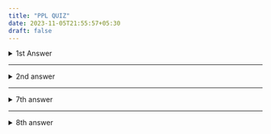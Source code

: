 ```yaml
---
title: "PPL QUIZ"
date: 2023-11-05T21:55:57+05:30
draft: false
---
```

<details>
<summary> 1st Answer</summary> 
<details>
  <summary>Increased Ability to Express Ideas</summary>

  1. Depth of thought influenced by language expressiveness.
  2. Difficulty conceptualizing structures without descriptive language.
  3. Limits on control structures, data structures, and abstractions based on the development language.
  4. Awareness of a variety of language features reduces limitations in software development.
  5. Exploration of language constructs and their simulation in languages lacking direct support.
</details>

<details>
  <summary>Improved Background for Choosing Appropriate Languages</summary>

  1. Programmers tend to favor familiar languages, even if unsuitable for new projects.
  2. Familiarity with a range of languages empowers informed language selection.
</details>

<details>
  <summary>Greater Ability to Learn New Languages</summary>

  1. Continuous evolution of programming languages necessitates ongoing learning.
  2. Understanding object-oriented programming facilitates learning languages like Java.
  3. Thorough comprehension of fundamental language concepts eases adaptation to new languages.
</details>

<details>
  <summary> Understand Significance of Implementation</summary>

  1. Insight into implementation issues illuminates the design rationale of languages.
  2. Enables intelligent use of a language according to its intended design.
</details>

<details>
  <summary> Ability to Design New Languages</summary>

  1. Knowledge of multiple languages enhances understanding of programming language concepts.
  2. Proficiency in designing new languages based on comprehensive knowledge.
</details>

<details>
  <summary> Overall Advancement of Computing</summary>

  1. Instances where language popularity did not align with conceptual superiority.
  2. Historical example: ALGOL 60 vs. Fortran, possibly influenced by lack of understanding of ALGOL 60's conceptual design.
  3. Consideration of external factors, such as IBM's role.
</details>

<details>
  <summary> Scientific Applications</summary>

  1. Invention of computers in the 40s for scientific applications.
  2. Requirement for large-scale floating-point computations.
  3. Fortran as the first language developed for scientific applications.
  4. ALGOL 60 intended for similar use.
</details>

<details>
  <summary> Business Applications</summary>

  1. COBOL as the first successful language for business applications.
  2. Emphasis on report generation, decimal arithmetic, and character manipulation.
  3. Arrival of PCs led to new ways for businesses to use computers.
  4. Development of spreadsheets and database systems for business applications.
</details>

<details>
  <summary> Artificial Intelligence</summary>

  1. Symbolic computations in AI, favoring linked lists over arrays.
  2. LISP as the first widely used AI programming language.
</details>

<details>
  <summary> Systems Programming</summary>

  1. O/S and programming support tools collectively known as system software.
  2. Efficiency crucial due to continuous use.
</details>

<details>
  <summary> Scripting Languages</summary>

  1. Scripting involves putting a list of commands (script) in a file for execution.
  2. Example: PHP, a scripting language used on web server systems.
  3. Code embedded in HTML documents, interpreted on the server before sending to the requesting browser.
</details>

</details>
<hr>

<details>
<summary> 2nd answer</summary>

<details>
  <summary>Language Evaluation Criteria</summary>

  <details>
    <summary>Readability</summary>

    1. Software development was largely thought of in terms of writing code (LOC).
    2. Language constructs designed more from the point of view of computers than users.
    3. Readability became crucial for ease of maintenance.
    4. Shift from machine orientation to human orientation.
  </details>

  <details>
    <summary>Overall Simplicity</summary>

    - Too many features make the language difficult to learn.
    - Multiplicity of features complicates the language.
    - Example: Java has multiple ways to increment a variable.
    - Operator overloading can reduce readability if not used sensibly.
  </details>

  <details>
    <summary>Orthogonality</summary>

    1. Makes the language easy to learn and read.
    2. Meaning is context-independent.
    3. A relatively small set of primitive constructs can be combined in a relatively small number of ways.
    4. Every possible combination is legal and meaningful.
    5. ALGOL 68 is an example of highly orthogonal design.
    6. However, excessive orthogonality can lead to unnecessary complexity.
  </details>

  <details>
    <summary>Control Statements</summary>

    - Indiscriminate use of goto statements reduced program readability.
    - Example: Nested loops in C.
    - Control statement design is now less important for readability than in the past.
  </details>

  <details>
    <summary>Data Types and Structures</summary>

    - Adequate facilities for defining data types and structures are significant aids to reliability.
    - Example: Boolean type.
  </details>

  <details>
    <summary>Syntax Considerations</summary>

    - Syntax affects readability.
    - Examples: Identifier forms, special words, form and meaning alignment.
  </details>
</details>

<details>
  <summary>Writability</summary>

  <details>
    <summary>Simplicity and Orthogonality</summary>

    - A smaller number of primitive constructs with consistent rules is better.
    - Support for abstraction allows ignoring details in complicated structures or operations.
    - Process abstraction is using a subprogram to implement a task instead of replicating it.
    - Expressivity means having convenient ways of specifying computations.
  </details>

  <details>
    <summary>Reliability</summary>

    - A program is reliable if it performs to specifications under all conditions.
    - Type checking detects type errors, enhancing reliability.
    - Exception handling aids in intercepting run-time errors.
    - Aliasing (multiple references to the same memory cell) is considered dangerous.
    - Readability and writability influence reliability.
  </details>

  <details>
    <summary>Cost</summary>

    - Categories affecting cost: training, writing, compiling, executing, language implementation system.
    - Reliability impacts cost (maintenance costs can be high).
    - Portability and generality influence cost.
  </details>
</details>
</details>
<hr>
<details>
<summary>7th answer</summary>
<details>
  <summary>De-notational Semantics</summary>

  - Based on recursive function theory, the most abstract semantics description method.
  - Originally developed by Scott and Strachey.

  <details>
    <summary>The Process of Building a De-notational Specification</summary>

    1. Define a mathematical object for each language entity.
    2. Define a function that maps instances of language entities onto instances of corresponding mathematical objects.
  </details>

  - The meaning of language constructs is defined by the values of the program's variables.
  - Difference between denotational and operational semantics: In operational semantics, state changes are defined by coded algorithms; in denotational semantics, they are defined by rigorous mathematical functions.

  <details>
    <summary>State of a Program</summary>

    - The state of a program is the values of all its current variables, represented as `s = {<i1, v1>, <i2, v2>, ..., <in, vn>}`.
    - `VARMAP` is a function that, given a variable name and a state, returns the current value of the variable: `VARMAP (ij, s) = vj`.
  </details>

  <details>
    <summary>Decimal Numbers</summary>

    - `<dec_num>` can be 0, 1, 2, ..., 9 or `<dec_num>` followed by (0, 1, 2, ..., 9).
    - `Mdec` functions map decimal numbers to their corresponding values.
  </details>

  <details>
    <summary>Expressions</summary>

    - `Me(<expr>, s)` evaluates expressions based on their types:
      - `<dec_num>`: `Mdec(<dec_num>, s)`
      - `<var>`: `VARMAP(<var>, s)`
      - `<binary_expr>`: Operates based on the operator.
  </details>

  <details>
    <summary>Assignment Statements</summary>

    - `Ma(x := E, s)` assigns the value of expression `E` to variable `x` in state `s`.
  </details>

  <details>
    <summary>Logical Pretest Loops</summary>

    - `Ml(while B do L, s)` represents the meaning of a pretest loop.
    - The loop is converted from iteration to recursion, mathematically defined by recursive state mapping functions.
  </details>

  <details>
    <summary>Evaluation of De-notational Semantics</summary>

    - Can be used to prove the correctness of programs.
    - Provides a rigorous way to think about programs.
    - Can aid in language design.
    - Used in compiler generation systems.
  </details>
</details>

<details>
  <summary>Axiomatic Semantics</summary>

  - Based on formal logic (first-order predicate calculus).
  - Original purpose: formal program verification.
  - Approach: Define axioms or inference rules for each statement type in the language.
  - Expressions are called assertions.
  - An assertion before a statement (precondition) states relationships and constraints among variables.
  - An assertion after a statement is a postcondition.
  - Weakest precondition is the least restrictive precondition guaranteeing the postcondition.

  <details>
    <summary>Pre-Post Form: {P} statement {Q}</summary>

    - Example: `a := b + 1 {a > 1}`.
    - One possible precondition: `{b > 10}`.
    - Weakest precondition: `{b > 0}`.
  </details>

  <details>
    <summary>Program Proof Process</summary>

    - Postcondition for the whole program is the desired result.
    - Work back through the program to the first statement.
    - If the precondition on the first statement matches the program spec, the program is correct.
  </details>

  <details>
    <summary>Inference Rule for Logical Pretest Loops</summary>

    - For the loop construct: `{P} while B do S end {Q}`.
    - Inference rule involves a loop invariant (I).
    - Characteristics of the loop invariant:
      - `P => I` (initially true).
      - `{I} B {I}` (Boolean evaluation does not change the validity of I).
      - `{I and B} S {I}` (I is not changed by executing the loop body).
      - `(I and (not B)) => Q` (if I is true and B is false, Q is implied).
      - Loop termination (can be difficult to prove).
      - I is a weakened version of the loop postcondition and also a precondition.
  </details>

  <details>
    <summary>Evaluation of Axiomatic Semantics</summary>

    - Developing axioms or inference rules for all statements in a language is challenging.
    - Good for correctness proofs and an excellent framework for reasoning about programs.
    - Not as useful for language users and compiler writers.
  </details>
</details>

<details>
  <summary>Attribute Grammar Attributes</summary>

  - `actual_type`: synthesized for `<var>` and `<expr>`
  - `expected_type`: inherited for `<expr>`
</details>

<details>
  <summary>How are attribute values computed?</summary>

  1. If all attributes were inherited, the tree could be decorated in top-down order.
  2. If all attributes were synthesized, the tree could be decorated in bottom-up order.
  3. In many cases, both kinds of attributes are used, and it is some combination of top-down and bottom-up that must be used.

  <details>
    <summary>Attribute Dependencies</summary>

    - `<expr>.env` inherited from parent
    - `<expr>.expected_type` inherited from parent
    - `<var>[1].env` depends on `<expr>.env`
    - `<var>[2].env` depends on `<expr>.env`
    - `<var>[1].actual_type`: `lookup(A, <var>[1].env)`
    - `<var>[2].actual_type`: `lookup(B, <var>[2].env)`
    - `<var>[1].actual_type =? <var>[2].actual_type`
    - `<expr>.actual_type`: `<var>[1].actual_type`
    - `<expr>.actual_type =? <expr>.expected_type`
  </details>
</details>


</details>
<hr>
<details>
<summary>8th answer</summary>
    <details>
<summary>Difference</summary>
Certainly! Here's a table differentiating between a compiler and an interpreter:

| Feature                | Compiler                                           | Interpreter                                        |
|------------------------|----------------------------------------------------|----------------------------------------------------|
| **Translation**        | Translates the entire source code before execution | Translates line by line or statement by statement during execution |
| **Execution Speed**    | Generally produces faster machine code for execution | Generally slower as it interprets code at runtime   |
| **Output**             | Generates an intermediate machine code or executable file | No separate executable file; interprets code directly |
| **Errors**             | All errors are reported after the entire code is translated | Stops at the first encountered error, reports it, and halts execution |
| **Memory Usage**       | Generally requires more memory during compilation   | Typically uses less memory during interpretation   |
| **Platform Dependency**| Generates platform-specific machine code              | More portable as it interprets source code directly  |
| **Debugging**          | May be more challenging due to the generated machine code | Easier to debug as errors are reported line by line  |
| **Examples**           | C, C++, Java                                       | Python, JavaScript, Ruby                          |
</details>

<details>
<summary>Progg enev</summary>
 # Summary: Programming Environments

**Programming Environments:**
A programming environment encompasses the collection of tools utilized in software development.

**UNIX:**
- An older operating system and tool collection with a rich history in software development.

**Borland JBuilder:**
- An integrated development environment designed for Java programming.

**Microsoft Visual Studio.NET:**
- A comprehensive and intricate visual environment.
- Supports programming in languages such as C#, Visual BASIC.NET, Jscript, J#, or C++.

For a deeper understanding of the evolution and relationships between common high-level programming languages, further exploration into the "Genealogy of common high-level programming languages" is recommended.
</details>

<details>
<summary>Aliasing</summary>
# Aliasing in Programming

- **Definition:** Aliasing occurs when two or more different names or references are used to access the same memory location or variable.

- **Consequence:** Changes made through one identifier can affect the data accessed through another identifier.

- **Common in Pointers/References:** Aliasing is often associated with languages that allow direct memory manipulation, such as C or C++, especially when using pointers or references.

- **Example:** If two pointers point to the same memory location, modifications through one pointer will be reflected when accessing the data through the other pointer.

- **Side Effects:** Aliasing can lead to unintended side effects and make code more error-prone, as the program may not behave as expected due to shared data.

- **Management:** Careful management or avoidance of aliasing is crucial for writing robust and predictable code, particularly in situations where pointers or references are extensively used.

- **Language-Specific Approaches:** Some programming languages, like Java, implement mechanisms to minimize or prevent aliasing, contributing to increased code safety.
</details>
<details>
<summary>categories of pl</summary>
# refer 1st ans
</details>
</details>


